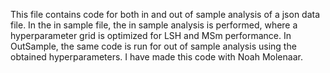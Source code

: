 This file contains code for both in and out of sample analysis of a json data file. In the in sample file, the in sample analysis is performed, where a hyperparameter grid is optimized for LSH and MSm performance. In OutSample, the same code is run for out of sample analysis using the obtained hyperparameters. 
I have made this code with Noah Molenaar. 
